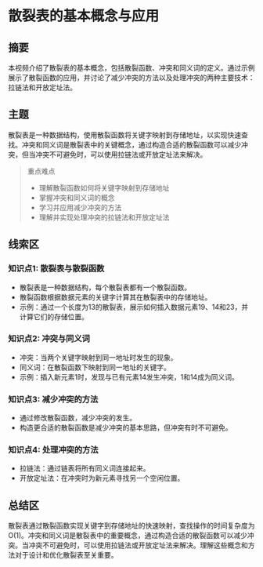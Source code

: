 # 散裂表的基本概念与应用

## 摘要

本视频介绍了散裂表的基本概念，包括散裂函数、冲突和同义词的定义。通过示例展示了散裂函数的应用，并讨论了减少冲突的方法以及处理冲突的两种主要技术：拉链法和开放定址法。

## 主题

散裂表是一种数据结构，使用散裂函数将关键字映射到存储地址，以实现快速查找。冲突和同义词是散裂表中的关键概念，通过构造合适的散裂函数可以减少冲突，但当冲突不可避免时，可以使用拉链法或开放定址法来解决。

> 重点难点
>
> - 理解散裂函数如何将关键字映射到存储地址
> - 掌握冲突和同义词的概念
> - 学习并应用减少冲突的方法
> - 理解并实现处理冲突的拉链法和开放定址法

## 线索区

### 知识点1: 散裂表与散裂函数
- 散裂表是一种数据结构，每个散裂表都有一个散裂函数。
- 散裂函数根据数据元素的关键字计算其在散裂表中的存储地址。
- 示例：通过一个长度为13的散裂表，展示如何插入数据元素19、14和23，并计算它们的存储位置。

### 知识点2: 冲突与同义词
- 冲突：当两个关键字映射到同一地址时发生的现象。
- 同义词：在散裂函数下映射到同一地址的关键字。
- 示例：插入新元素1时，发现与已有元素14发生冲突，1和14成为同义词。

### 知识点3: 减少冲突的方法
- 通过修改散裂函数，减少冲突的发生。
- 构造更合适的散裂函数是减少冲突的基本思路，但冲突有时不可避免。

### 知识点4: 处理冲突的方法
- 拉链法：通过链表将所有同义词连接起来。
- 开放定址法：在冲突时为新元素寻找另一个空闲位置。

## 总结区

散裂表通过散裂函数实现关键字到存储地址的快速映射，查找操作的时间复杂度为O(1)。冲突和同义词是散裂表中的重要概念，通过构造合适的散裂函数可以减少冲突。当冲突不可避免时，可以使用拉链法或开放定址法来解决。理解这些概念和方法对于设计和优化散裂表至关重要。